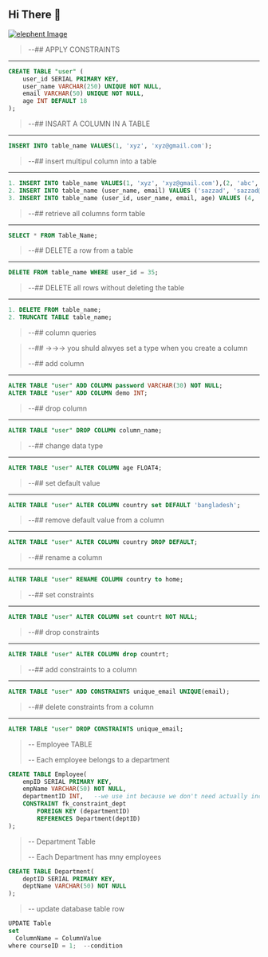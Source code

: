 ## Hi There  👋

[![elephent Image](https://img.freepik.com/free-photo/animal-elephant-mammal-nature-wild-patterns-decoration-multi-colored-generative-ai_188544-9609.jpg?w=1060&t=st=1691409223~exp=1691409823~hmac=7c57826acbd142532d709b9241ec48db0eb3aceb6cf0728bfe7bf3c48075d854)](https://img.freepik.com/free-photo/animal-elephant-mammal-nature-wild-patterns-decoration-multi-colored-generative-ai_188544-9609.jpg?w=1060&t=st=1691409223~exp=1691409823~hmac=7c57826acbd142532d709b9241ec48db0eb3aceb6cf0728bfe7bf3c48075d854)


> --## APPLY CONSTRAINTS

---
```sql
CREATE TABLE "user" (
    user_id SERIAL PRIMARY KEY,
    user_name VARCHAR(250) UNIQUE NOT NULL,
    email VARCHAR(50) UNIQUE NOT NULL,
    age INT DEFAULT 18
);
```

> --##  INSART A COLUMN IN A TABLE

---
```sql
INSERT INTO table_name VALUES(1, 'xyz', 'xyz@gmail.com');
```

> --## insert multipul column into a table

---
```sql
1. INSERT INTO table_name VALUES(1, 'xyz', 'xyz@gmail.com'),(2, 'abc', 'abc@gmail.com');
2. INSERT INTO table_name (user_name, email) VALUES ('sazzad', 'sazzad@gmail.com');
3. INSERT INTO table_name (user_id, user_name, email, age) VALUES (4, 'rakib', 'rakib@gmail.com', 40);
```

> --## retrieve all columns form table

---
```sql
SELECT * FROM Table_Name;
```

> --## DELETE a row from a table
 
 ---
 ```sql
DELETE FROM table_name WHERE user_id = 35;
```

> --## DELETE all rows without deleting the table

---
```sql
1. DELETE FROM table_name;
2. TRUNCATE TABLE table_name;
```

> --## column queries

> --## →→→ you shuld alwyes set a type when you create a column
> 
> --## add column

---
```sql
ALTER TABLE "user" ADD COLUMN password VARCHAR(30) NOT NULL;
ALTER TABLE "user" ADD COLUMN demo INT;
```

> --## drop column

---
```sql
ALTER TABLE "user" DROP COLUMN column_name;
```

> --## change data type

---
```sql
ALTER TABLE "user" ALTER COLUMN age FLOAT4;
```

> --## set default value

---
```sql
ALTER TABLE "user" ALTER COLUMN country set DEFAULT 'bangladesh';
```

> --## remove default value from a column

---
```sql
ALTER TABLE "user" ALTER COLUMN country DROP DEFAULT;
```

> --## rename a column

---
```sql
ALTER TABLE "user" RENAME COLUMN country to home;
```

> --## set constraints

---
```sql
ALTER TABLE "user" ALTER COLUMN set countrt NOT NULL;
```

> --## drop constraints

---
```sql
ALTER TABLE "user" ALTER COLUMN drop countrt;
```

> --## add constraints to a column

---
```sql
ALTER TABLE "user" ADD CONSTRAINTS unique_email UNIQUE(email);
```

> --## delete constraints from a column

---
```sql
ALTER TABLE "user" DROP CONSTRAINTS unique_email;
```

> -- Employee TABLE
> 
> -- Each employee belongs to a department

```sql
CREATE TABLE Employee(
    empID SERIAL PRIMARY KEY,
    empName VARCHAR(50) NOT NULL,
    departmentID INT,   --we use int because we don't need actually incremental id
    CONSTRAINT fk_constraint_dept
        FOREIGN KEY (departmentID)
        REFERENCES Department(deptID)
);
```

> -- Department Table
> 
> -- Each Department has mny employees

```sql
CREATE TABLE Department(
    deptID SERIAL PRIMARY KEY,
    deptName VARCHAR(50) NOT NULL
);
```

> -- update database table row
```js
UPDATE Table
set
  ColumnName = ColumnValue
where courseID = 1;  --condition
```

